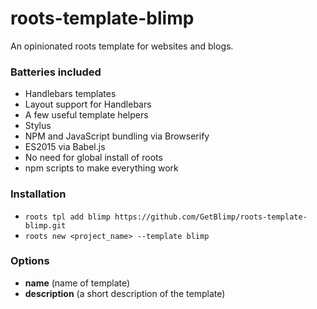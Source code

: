 # roots-template-blimp

An opinionated roots template for websites and blogs.

### Batteries included

- Handlebars templates
- Layout support for Handlebars
- A few useful template helpers
- Stylus
- NPM and JavaScript bundling via Browserify
- ES2015 via Babel.js
- No need for global install of roots
- npm scripts to make everything work

### Installation

- `roots tpl add blimp https://github.com/GetBlimp/roots-template-blimp.git`
- `roots new <project_name> --template blimp`

### Options

- **name** (name of template)
- **description** (a short description of the template)
